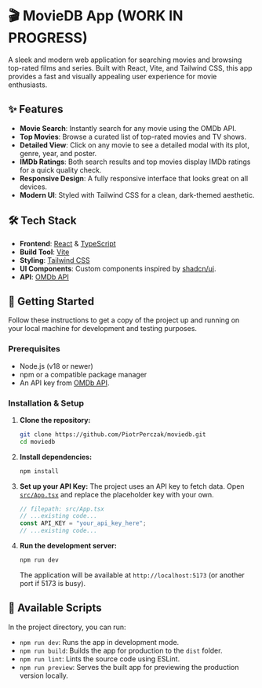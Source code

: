 # 🎬 MovieDB App (WORK IN PROGRESS)

A sleek and modern web application for searching movies and browsing top-rated films and series. Built with React, Vite, and Tailwind CSS, this app provides a fast and visually appealing user experience for movie enthusiasts.

 <!-- It's recommended to replace this with an actual screenshot of your app -->

## ✨ Features

-   **Movie Search**: Instantly search for any movie using the OMDb API.
-   **Top Movies**: Browse a curated list of top-rated movies and TV shows.
-   **Detailed View**: Click on any movie to see a detailed modal with its plot, genre, year, and poster.
-   **IMDb Ratings**: Both search results and top movies display IMDb ratings for a quick quality check.
-   **Responsive Design**: A fully responsive interface that looks great on all devices.
-   **Modern UI**: Styled with Tailwind CSS for a clean, dark-themed aesthetic.

## 🛠️ Tech Stack

-   **Frontend**: [React](https://react.dev/) & [TypeScript](https://www.typescriptlang.org/)
-   **Build Tool**: [Vite](https://vitejs.dev/)
-   **Styling**: [Tailwind CSS](https://tailwindcss.com/)
-   **UI Components**: Custom components inspired by [shadcn/ui](https://ui.shadcn.com/).
-   **API**: [OMDb API](https://www.omdbapi.com/)

## 🚀 Getting Started

Follow these instructions to get a copy of the project up and running on your local machine for development and testing purposes.

### Prerequisites

-   Node.js (v18 or newer)
-   npm or a compatible package manager
-   An API key from [OMDb API](https://www.omdbapi.com/apikey.aspx).

### Installation & Setup

1.  **Clone the repository:**
    ```sh
    git clone https://github.com/PiotrPerczak/moviedb.git
    cd moviedb
    ```

2.  **Install dependencies:**
    ```sh
    npm install
    ```

3.  **Set up your API Key:**
    The project uses an API key to fetch data. Open [`src/App.tsx`](src/App.tsx) and replace the placeholder key with your own.
    ````typescript
    // filepath: src/App.tsx
    // ...existing code...
    const API_KEY = "your_api_key_here";
    // ...existing code...
    ````

4.  **Run the development server:**
    ```sh
    npm run dev
    ```
    The application will be available at `http://localhost:5173` (or another port if 5173 is busy).

## 📜 Available Scripts

In the project directory, you can run:

-   `npm run dev`: Runs the app in development mode.
-   `npm run build`: Builds the app for production to the `dist` folder.
-   `npm run lint`: Lints the source code using ESLint.
-   `npm run preview`: Serves the built app for previewing the production version locally.

